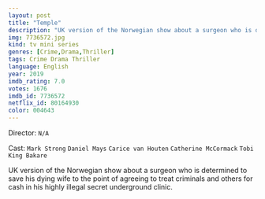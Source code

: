 ```yaml
---
layout: post
title: "Temple"
description: "UK version of the Norwegian show about a surgeon who is determined to save his dying wife to the point of agreeing to treat criminals and others for cash in his highly illegal secret underground clinic..."
img: 7736572.jpg
kind: tv mini series
genres: [Crime,Drama,Thriller]
tags: Crime Drama Thriller 
language: English
year: 2019
imdb_rating: 7.0
votes: 1676
imdb_id: 7736572
netflix_id: 80164930
color: 004643
---
```

Director: `N/A`  

Cast: `Mark Strong` `Daniel Mays` `Carice van Houten` `Catherine McCormack` `Tobi King Bakare` 

UK version of the Norwegian show about a surgeon who is determined to save his dying wife to the point of agreeing to treat criminals and others for cash in his highly illegal secret underground clinic.